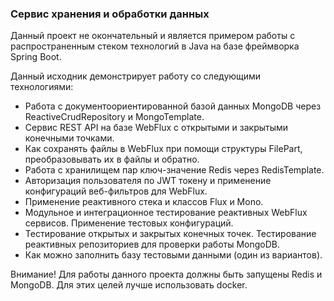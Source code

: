 <h3>Сервис хранения и обработки данных</h3>
<p>Данный проект не окончательный и является примером работы с распространенным стеком технологий в Java на базе фреймворка 
Spring Boot.</p>
<p>Данный исходник демонстрирует работу со следующими технологиями:</p>
<ul>
  <li>Работа с документоориентированной базой данных MongoDB через ReactiveCrudRepository и MongoTemplate.</li>
  <li>Сервис REST API на базе WebFlux c открытыми и закрытыми конечными точками.</li>
  <li>Как сохранять файлы в WebFlux при помощи структуры FilePart, преобразовывать их в файлы и обратно.</li>
  <li>Работа с хранилищем пар ключ-значение Redis через RedisTemplate.</li>
  <li>Авторизация пользователя по JWT токену и применение конфигураций веб-фильтров для WebFlux.</li>
  <li>Применение реактивного стека и классов Flux и Mono.</li>
  <li>Модульное и интеграционное тестирование реактивных WebFlux сервисов. Применение тестовых конфигураций.</li>
  <li>Тестирование открытых и закрытых конечных точек. Тестирование реактивных репозиториев для проверки работы MongoDB.</li>
  <li>Как можно заполнить базу тестовыми данными (один из вариантов).</li>
</ul>

<p>Внимание! Для работы данного проекта должны быть запущены Redis и MongoDB. Для этих целей лучше использовать docker.</p>